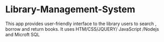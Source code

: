 # Library-Management-System
This app provides user-friendly interface to the library users to search , borrow and return books. It uses HTM/CSS/JQUERY/ JavaScript /Nodejs and Microft SQL
